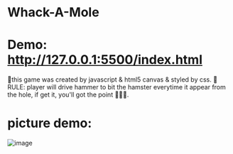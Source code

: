 # Whack-A-Mole
# Demo: http://127.0.0.1:5500/index.html
💪this game was created by javascript & html5 canvas & styled by css.
🫡RULE: player will drive hammer to bit the hamster everytime it appear from the hole, if get it, you'll got the point 🎈🎈🎈.
# picture demo: 
![image](https://github.com/sew-gem/Whack-A-Mole/assets/114503178/f3c17570-891f-4a0b-a939-c5cf637d5d1b)

